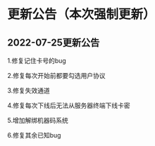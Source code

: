 # 更新公告（本次强制更新）
## 2022-07-25更新公告
1.修复记住卡号的bug

2.修复每次开始前都要勾选用户协议

3.修复失效通道

4.修复每次下线后无法从服务器终端下线卡密

5.增加解绑机器码系统

6.修复其余已知bug
